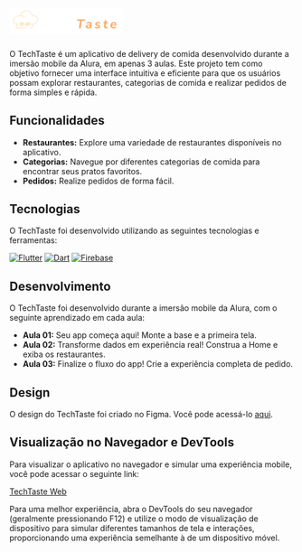 #  <img src="assets/logo.png" alt="TechTaste Logo" width="200"/> 

O TechTaste é um aplicativo de delivery de comida desenvolvido durante a imersão mobile da Alura, em apenas 3 aulas. Este projeto tem como objetivo fornecer uma interface intuitiva e eficiente para que os usuários possam explorar restaurantes, categorias de comida e realizar pedidos de forma simples e rápida.

## Funcionalidades
* **Restaurantes:** Explore uma variedade de restaurantes disponíveis no aplicativo.
* **Categorias:** Navegue por diferentes categorias de comida para encontrar seus pratos favoritos.
* **Pedidos:** Realize pedidos de forma fácil.

## Tecnologias

O TechTaste foi desenvolvido utilizando as seguintes tecnologias e ferramentas:

[![Flutter](https://img.shields.io/badge/Flutter-%2302569B.svg?style=flat-square&logo=flutter&logoColor=white)](https://flutter.dev/)
 [![Dart](https://img.shields.io/badge/Dart-%230175C2.svg?style=flat-square&logo=dart&logoColor=white)](https://dart.dev/)
 [![Firebase](https://img.shields.io/badge/Firebase-%23FFCA28.svg?style=flat-square&logo=firebase&logoColor=black)](https://firebase.google.com/)


## Desenvolvimento

O TechTaste foi desenvolvido durante a imersão mobile da Alura, com o seguinte aprendizado em cada aula:

* **Aula 01:** Seu app começa aqui! Monte a base e a primeira tela.
* **Aula 02:** Transforme dados em experiência real! Construa a Home e exiba os restaurantes.
* **Aula 03:** Finalize o fluxo do app! Crie a experiência completa de pedido.

## Design

O design do TechTaste foi criado no Figma. Você pode acessá-lo [aqui](https://tech-taste-dev.web.app/).

## Visualização no Navegador e DevTools

Para visualizar o aplicativo no navegador e simular uma experiência mobile, você pode acessar o seguinte link:

[TechTaste Web](https://9000-idx-flutter-imersao-1744831582218.cluster-etsqrqvqyvd4erxx7qq32imrjk.cloudworkstations.dev/?monospaceUid=181106)

Para uma melhor experiência, abra o DevTools do seu navegador (geralmente pressionando F12) e utilize o modo de visualização de dispositivo para simular diferentes tamanhos de tela e interações, proporcionando uma experiência semelhante à de um dispositivo móvel.

